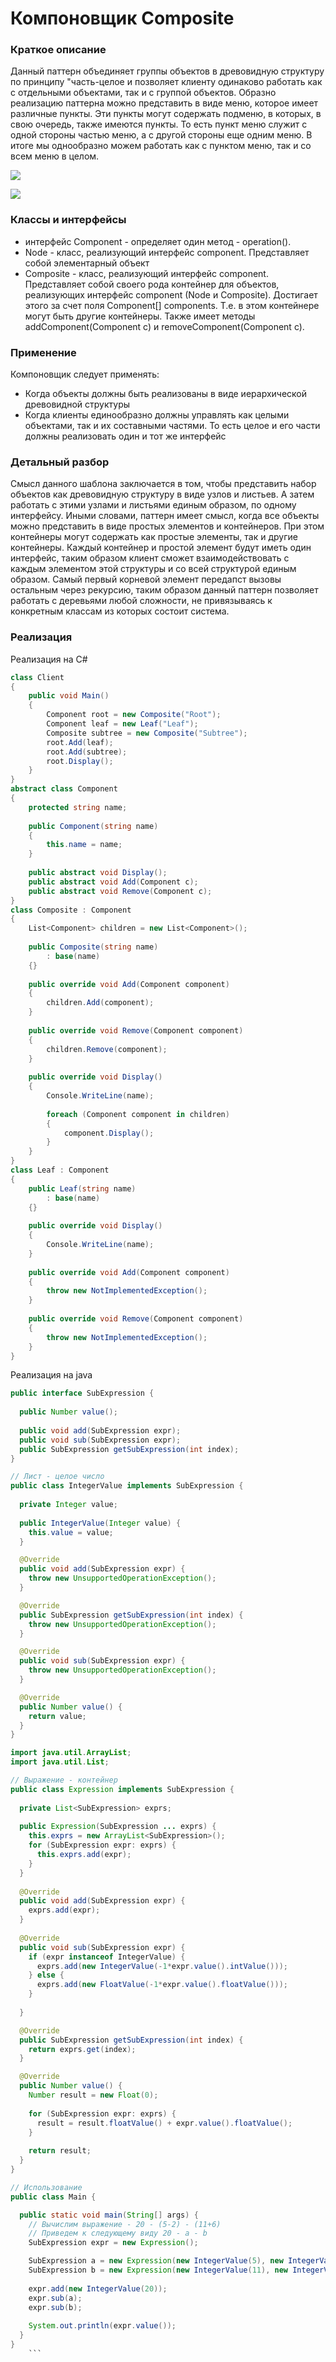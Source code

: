 # Компоновщик Composite
### Краткое описание
Данный паттерн  объединяет группы объектов в древовидную структуру по принципу "часть-целое и позволяет клиенту одинаково работать как с отдельными объектами, так и с группой объектов.
Образно реализацию паттерна можно представить в виде меню, которое имеет различные пункты. Эти пункты могут содержать подменю, в которых, в свою очередь, также имеются пункты. То есть пункт меню служит с одной стороны частью меню, а с другой стороны еще одним меню. В итоге мы однообразно можем работать как с пунктом меню, так и со всем меню в целом.

![](https://upload.wikimedia.org/wikipedia/commons/thumb/5/5a/Composite_UML_class_diagram_%28fixed%29.svg/600px-Composite_UML_class_diagram_%28fixed%29.svg.png)

![](https://habrastorage.org/r/w1560/getpro/habr/post_images/3c0/75e/525/3c075e525a7ed4aa2f13495a3289e348.jpg)

### Классы и интерфейсы
- интерфейс Component - определяет один метод - operation(). 
- Node - класс, реализующий интерфейс component. Представляет собой элементарный объект
- Composite - класс, реализующий интерфейс component. Представляет собой своего рода контейнер для объектов, реализующих интерфейс component (Node и Composite). Достигает этого за счет поля Component[] components. Т.е. в этом контейнере могут быть другие контейнеры. Также имеет методы addComponent(Component c) и removeComponent(Component c).


### Применение
Компоновщик следует применять:
- Когда объекты должны быть реализованы в виде иерархической древовидной структуры
- Когда клиенты единообразно должны управлять как целыми объектами, так и их составными частями. То есть целое и его части должны реализовать один и тот же интерфейс

### Детальный разбор
Смысл данного шаблона заключается в том, чтобы представить набор объектов как древовидную структуру в виде узлов и листьев. А затем работать с этими узлами и листьями единым образом, по одному интерфейсу. Иными словами, паттерн имеет смысл, когда все объекты можно представить в виде простых элементов и контейнеров. При этом контейнеры могут содержать как простые элементы, так и другие контейнеры. Каждый контейнер и простой элемент будут иметь один интерфейс, таким образом клиент сможет взаимодействовать с каждым элементом этой структуры и со всей структурой единым образом. Самый первый корневой элемент передапст вызовы остальным через рекурсию, таким образом данный паттерн позволяет работать с деревьями любой сложности, не привязываясь к конкретным классам из которых состоит система.

### Реализация 
Реализация на C#
``` cs
class Client
{
    public void Main()
    {
        Component root = new Composite("Root");
        Component leaf = new Leaf("Leaf");
        Composite subtree = new Composite("Subtree");
        root.Add(leaf);
        root.Add(subtree);
        root.Display();
    }
}
abstract class Component
{
    protected string name;
 
    public Component(string name)
    {
        this.name = name;
    }
 
    public abstract void Display();
    public abstract void Add(Component c); 
    public abstract void Remove(Component c);
}
class Composite : Component
{
    List<Component> children = new List<Component>();
 
    public Composite(string name)
        : base(name)
    {}
 
    public override void Add(Component component)
    {
        children.Add(component);
    }
 
    public override void Remove(Component component)
    {
        children.Remove(component);
    }
 
    public override void Display()
    {
        Console.WriteLine(name);
 
        foreach (Component component in children)
        {
            component.Display();
        }
    }
}
class Leaf : Component
{
    public Leaf(string name)
        : base(name)
    {}
 
    public override void Display()
    {
        Console.WriteLine(name);
    }
 
    public override void Add(Component component)
    {
        throw new NotImplementedException();
    }
 
    public override void Remove(Component component)
    {
        throw new NotImplementedException();
    }
}
  ```
Реализация на java
``` java
public interface SubExpression {
  
  public Number value();
  
  public void add(SubExpression expr);
  public void sub(SubExpression expr);
  public SubExpression getSubExpression(int index);
}

// Лист - целое число
public class IntegerValue implements SubExpression {
  
  private Integer value;
  
  public IntegerValue(Integer value) {
    this.value = value;
  }

  @Override
  public void add(SubExpression expr) {
    throw new UnsupportedOperationException();    
  }

  @Override
  public SubExpression getSubExpression(int index) {
    throw new UnsupportedOperationException();
  }

  @Override
  public void sub(SubExpression expr) {
    throw new UnsupportedOperationException();    
  }

  @Override
  public Number value() {
    return value;
  }
}

import java.util.ArrayList;
import java.util.List;

// Выражение - контейнер
public class Expression implements SubExpression {
  
  private List<SubExpression> exprs;
  
  public Expression(SubExpression ... exprs) {
    this.exprs = new ArrayList<SubExpression>();
    for (SubExpression expr: exprs) {
      this.exprs.add(expr);
    }
  }
  
  @Override
  public void add(SubExpression expr) {
    exprs.add(expr);    
  }
  
  @Override
  public void sub(SubExpression expr) {
    if (expr instanceof IntegerValue) {
      exprs.add(new IntegerValue(-1*expr.value().intValue()));
    } else {
      exprs.add(new FloatValue(-1*expr.value().floatValue()));
    }
    
  }

  @Override
  public SubExpression getSubExpression(int index) {
    return exprs.get(index);
  }

  @Override
  public Number value() {
    Number result = new Float(0);
    
    for (SubExpression expr: exprs) {
      result = result.floatValue() + expr.value().floatValue();
    }
    
    return result;
  }
}

// Использование
public class Main {

  public static void main(String[] args) {
    // Вычислим выражение - 20 - (5-2) - (11+6)
    // Приведем к следующему виду 20 - a - b
    SubExpression expr = new Expression();

    SubExpression a = new Expression(new IntegerValue(5), new IntegerValue(-2));
    SubExpression b = new Expression(new IntegerValue(11), new IntegerValue(6));
    
    expr.add(new IntegerValue(20));
    expr.sub(a);
    expr.sub(b);
    
    System.out.println(expr.value());
  }
}
    ```
